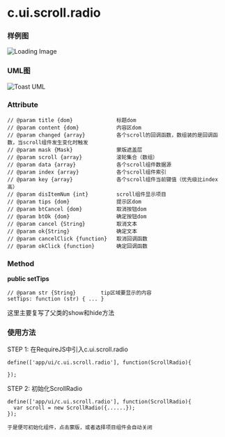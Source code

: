 # c.ui.scroll.radio

### 样例图
![Loading Image](../raw/H5V2.2S6/doc/img/example.scroll.radio.png)

### UML图
![Toast UML](../raw/H5V2.2S6/doc/img/c.ui.scroll.radio.png)

### Attribute

    // @param title {dom}              标题dom
    // @param content {dom}            内容区dom
    // @param changed {array}          各个scroll的回调函数，数组装的是回调函数，当scroll组件发生变化时触发
    // @param mask {Mask}              蒙版遮盖层
    // @param scroll {array}           滚轮集合（数组）
    // @param data {array}             各个scroll组件数据源
    // @param index {array}            各个scroll组件索引
    // @param key {array}              各个scroll组件当前键值（优先级比index高）
    // @param disItemNum {int}         scroll组件显示项目
    // @param tips {dom}               提示区dom
    // @param btCancel {dom}           取消按钮dom
    // @param btOk {dom}               确定按钮dom
    // @param cancel {String}          取消文本
    // @param ok{String}               确定文本
    // @param cancelClick {function}   取消回调函数
    // @param okClick {function}       确定回调函数

### Method

**public setTips**

    // @param str {String}        tip区域要显示的内容
    setTips: function (str) { ... }

这里主要复写了父类的show和hide方法


### 使用方法

STEP 1: 在RequireJS中引入c.ui.scroll.radio

    define(['app/ui/c.ui.scroll.radio'], function(ScrollRadio){

    });

STEP 2: 初始化ScrollRadio

    define(['app/ui/c.ui.scroll.radio'], function(ScrollRadio){
      var scroll = new ScrollRadio({......});
    });

    于是便可初始化组件，点击蒙版，或者选择项目组件会自动关闭